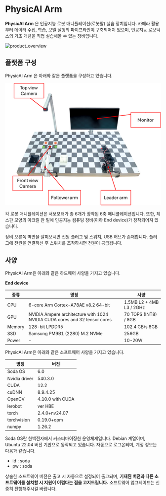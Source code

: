# PhysicAI Arm

**PhysicAI Arm** 은 인공지능 로봇 매니퓰레이션(로봇팔) 실습 장치입니다. 카메라 활용부터 데이터 수집, 학습, 모델 실행의 파이프라인이 구축되어져 있으며, 인공지능 로보틱스의 기초 개념을 직접 실습해볼 수 있는 장비입니다.

![product_overview](res/overview/product_overview.png)

## 플랫폼 구성

PhysicAI Arm 은 아래와 같은 플랫폼을 구성하고 있습니다.

![product_diagram](res/overview/product_diagram.png)

각 로봇 매니퓰레이션은 서보모터가 총 6개가 장착된 6축 매니퓰레이션입니다. 또한, 체스판 모양의 아크릴 판 밑에 인공지능 컴퓨팅 장비(이하 End device)가 장착되어져 있습니다.

장비 오른쪽 벽면을 살펴보시면 전원 플러그 및 스위치, USB 허브가 존재합니다. 플러그에 전원을 연결하신 후 스위치를 조작하시면 전원이 공급됩니다.

## 사양

PhysicAI Arm은 아래와 같은 하드웨어 사양을 가지고 있습니다.

**End device**

| 종류 | 명칭 | 사양 |
| --- | ---- | --- |
| CPU | 6-core Arm Cortex-A78AE v8.2 64-bit | 1.5MB L2 + 4MB L3 / 2GHz |
| GPU | NVIDIA Ampere architecture with 1024 NVIDIA CUDA cores and 32 tensor cores | 70 TOPS (INT8) / 8GB |
| Memory | 128-bit LPDDR5 | 102.4 GB/s 8GB |
| SSD | Samsung PM9B1 (2280) M.2 NVMe | 256GB |
| Power | - | 10-20W |

PhysicAI Arm은 아래와 같은 소프트웨어 사양을 가지고 있습니다.

| 명칭 | 버전 | 
| --- | --- |
| Soda OS | 6.0 |
| Nvidia driver | 540.3.0 |
| CUDA | 12.2 |
| cuDNN | 8.9.4.25 |
| OpenCV | 4.10.0 with CUDA |
| lerobot | ver HBE |
| torch | 2.4.0+nv24.07 |
| torchvision | 0.19.0+opm |  
| numpy | 1.26.2 |

Soda OS란 한백전자에서 커스터마이징한 운영체제입니다. Debian 계열이며, Ubuntu 22.04 버전 기반으로 동작되고 있습니다. 자동으로 로그온되며, 계정 정보는 다음과 같습니다.

- id : soda
- pw : soda

상술한 소프트웨어 버전은 출고 시 자동으로 설정되어 출고되며, **기재된 버전과 다른 소프트웨어를 설치할 시 지원이 어렵다는 점을 고지드립니다.** 소프트웨어 업그레이드는 신중히 진행해주시길 바랍니다.